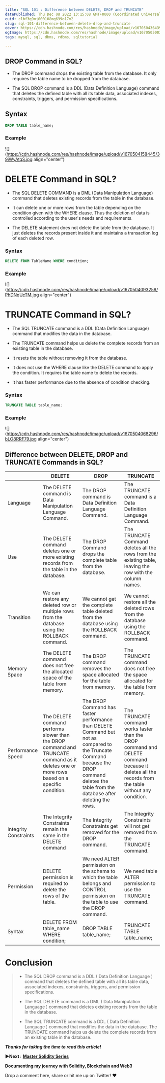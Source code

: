 ```yaml
---
title: "SQL 101 : Difference between DELETE, DROP and TRUNCATE"
datePublished: Thu Dec 08 2022 13:15:08 GMT+0000 (Coordinated Universal Time)
cuid: clbf3q9mj000108mg699o17m2
slug: sql-101-difference-between-delete-drop-and-truncate
cover: https://cdn.hashnode.com/res/hashnode/image/upload/v1670504364394/Iv2xcibO0.jpg
ogImage: https://cdn.hashnode.com/res/hashnode/image/upload/v1670505003758/2i6rIzJ1z.jpg
tags: mysql, sql, dbms, rdbms, sqltutorial

---
```


## DROP Command in SQL?

*   The DROP command drops the existing table from the database. It only requires the table name to be dropped from the database.
    
*   The SQL DROP command is a DDL (Data Definition Language) command that deletes the defined table with all its table data, associated indexes, constraints, triggers, and permission specifications.
    

## Syntax

```sql
DROP TABLE table_name;
```

### Example

![](https://cdn.hashnode.com/res/hashnode/image/upload/v1670504158445/39iWyAtqS.jpg align="center")

# DELETE Command in SQL?

*   The SQL DELETE COMMAND is a DML (Data Manipulation Language) command that deletes existing records from the table in the database.
    
*   It can delete one or more rows from the table depending on the condition given with the WHERE clause. Thus the deletion of data is controlled according to the user's needs and requirements.
    
*   The DELETE statement does not delete the table from the database. It just deletes the records present inside it and maintains a transaction log of each deleted row.
    

### Syntax

```sql
DELETE FROM TableName WHERE condition;
```

### Example

![](https://cdn.hashnode.com/res/hashnode/image/upload/v1670504093259/PhDNqUcTM.jpg align="center")

# TRUNCATE Command in SQL?

*   The SQL TRUNCATE command is a DDL (Data Definition Language) command that modifies the data in the database.
    
*   The TRUNCATE command helps us delete the complete records from an existing table in the database.
    
*   It resets the table without removing it from the database.
    
*   It does not use the WHERE clause like the DELETE command to apply the condition. It requires the table name to delete the records.
    
*   It has faster performance due to the absence of condition checking.
    

### Syntax

```sql
TRUNCATE TABLE table_name;
```

### Example

![](https://cdn.hashnode.com/res/hashnode/image/upload/v1670504068296/bLO8RRF79.jpg align="center")

## Difference between DELETE, DROP and TRUNCATE Commands in SQL?

|  | DELETE | DROP | TRUNCATE |
| --- | --- | --- | --- |
| Language | The DELETE command is Data Manipulation Language Command. | The DROP command is Data Definition Language Command. | The TRUNCATE command is a Data Definition Language Command. |
| Use | The DELETE command deletes one or more existing records from the table in the database. | The DROP Command drops the complete table from the database. | The TRUNCATE Command deletes all the rows from the existing table, leaving the row with the column names. |
| Transition | We can restore any deleted row or multiple rows from the database using the ROLLBACK command. | We cannot get the complete table deleted from the database using the ROLLBACK command. | We cannot restore all the deleted rows from the database using the ROLLBACK command. |
| Memory Space | The DELETE command does not free the allocated space of the table from memory. | The DROP command removes the space allocated for the table from memory. | The TRUNCATE command does not free the space allocated for the table from memory. |
| Performance Speed | The DELETE command performs slower than the DROP command and TRUNCATE command as it deletes one or more rows based on a specific condition. | The DROP Command has faster performance than DELETE Command but not as compared to the Truncate Command because the DROP command deletes the table from the database after deleting the rows. | The TRUNCATE command works faster than the DROP command and DELETE command because it deletes all the records from the table without any condition. |
| Integrity Constraints | The Integrity Constraints remain the same in the DELETE command | The Integrity Constraints get removed for the DROP command. | The Integrity Constraints will not get removed from the TRUNCATE command. |
| Permission | DELETE permission is required to delete the rows of the table. | We need ALTER permission on the schema to which the table belongs and CONTROL permission on the table to use the DROP command. | We need table ALTER permission to use the TRUNCATE command. |
| Syntax | DELETE FROM table\_name WHERE condition; | DROP TABLE table\_name; | TRUNCATE TABLE table\_name; |

# Conclusion

> *   The SQL DROP command is a DDL ( Data Definition Language ) command that deletes the defined table with all its table data, associated indexes, constraints, triggers, and permission specifications.
>     
> *   The SQL DELETE command is a DML ( Data Manipulation Language ) command that deletes existing records from the table in the database.
>     
> *   The SQL TRUNCATE command is a DDL ( Data Definition Language ) command that modifies the data in the database. The TRUNCATE command helps us delete the complete records from an existing table in the database.
>     

***Thanks for taking the time to read this article!***

**▶Next :** [**Master Solidity Series**](https://manavpaul.hashnode.dev/series/solidity-tutorial)

**Documenting my journey with Solidity, Blockchain and Web3**

Drop a comment here, share or hit me up on Twitter! ♥
